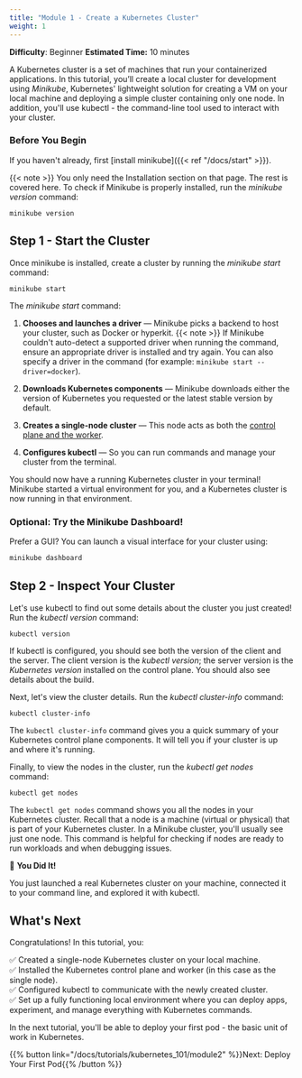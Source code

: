 ```yaml
---
title: "Module 1 - Create a Kubernetes Cluster"
weight: 1
--- 
```


**Difficulty**: Beginner
**Estimated Time:** 10 minutes

A Kubernetes cluster is a set of machines that run your containerized applications. In this tutorial, you’ll create a local cluster for development using _Minikube_, Kubernetes' lightweight solution for creating a VM on your local machine and deploying a simple cluster containing only one node. In addition, you'll use kubectl - the command-line tool used to interact with your cluster.

### Before You Begin

If you haven't already, first [install minikube]({{< ref "/docs/start" >}}).  

{{< note >}} You only need the Installation section on that page. The rest is covered here. To check if Minikube is properly installed, run the *minikube version* command:

```shell
minikube version
```

## Step 1 - Start the Cluster


Once minikube is installed, create a cluster by running the *minikube start* command:

```shell
minikube start
```

The _minikube start_ command:

1. **Chooses and launches a driver** — Minikube picks a backend to host your cluster, such as Docker or hyperkit. {{< note >}} If Minikube couldn't auto-detect a supported driver when running the command, ensure an appropriate driver is installed and try again. You can also specify a driver in the command (for example: `minikube start --driver=docker`).

2. **Downloads Kubernetes components** — Minikube downloads either the version of Kubernetes you requested or the latest stable version by default.

3. **Creates a single-node cluster** — This node acts as both the [control plane and the worker](https://kubernetes.io/docs/tutorials/kubernetes-basics/create-cluster/cluster-intro/).

4. **Configures kubectl** — So you can run commands and manage your cluster from the terminal.

You should now have a running Kubernetes cluster in your terminal! Minikube started a virtual environment for you, and a Kubernetes cluster is now running in that environment. 

### Optional: Try the Minikube Dashboard!

Prefer a GUI? You can launch a visual interface for your cluster using:

```bash
minikube dashboard
```

## Step 2 - Inspect Your Cluster

Let's use kubectl to find out some details about the cluster you just created! Run the *kubectl version* command:

```shell
kubectl version
```
If kubectl is configured, you should see both the version of the client and the server. The client version is the _kubectl version_; the server version is the _Kubernetes version_ installed on the control plane. You should also see details about the build.


Next, let's view the cluster details. Run the *kubectl cluster-info* command:

```shell
kubectl cluster-info
```

The `kubectl cluster-info` command gives you a quick summary of your Kubernetes control plane components. It will tell you if your cluster is up and  where it's running. 


Finally, to view the nodes in the cluster, run the *kubectl get nodes* command:

```shell
kubectl get nodes
```

The `kubectl get nodes` command shows you all the nodes in your Kubernetes cluster. Recall that a node is a machine (virtual or physical) that is part of your Kubernetes cluster. In a Minikube cluster, you'll usually see just one node. This command is helpful for checking if nodes are ready to run workloads and when debugging issues.



🎉 **You Did It!**

You just launched a real Kubernetes cluster on your machine, connected it to your command line, and explored it with kubectl.

## What's Next

Congratulations! In this tutorial, you:

✅ Created a single-node Kubernetes cluster on your local machine. <br/>
✅ Installed the Kubernetes control plane and worker (in this case as the single node). <br/>
✅ Configured kubectl to communicate with the newly created cluster. <br/>
✅ Set up a fully functioning local environment where you can deploy apps, experiment, and manage everything with Kubernetes commands.

In the next tutorial, you'll be able to deploy your first pod - the basic unit of work in Kubernetes.

{{% button link="/docs/tutorials/kubernetes_101/module2" %}}Next: Deploy Your First Pod{{% /button %}}

